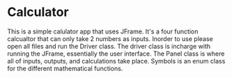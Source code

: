# Calculator
This is a simple calulator app that uses JFrame. It's a four function calcualtor that can only take 2 numbers as inputs. Inorder to use please open all files and run the Driver class.
The driver class is incharge with running the JFrame, essentially the user interface. The Panel class is where all of inputs, outputs, and calculations take place. Symbols is an enum class for the different mathematical functions.
